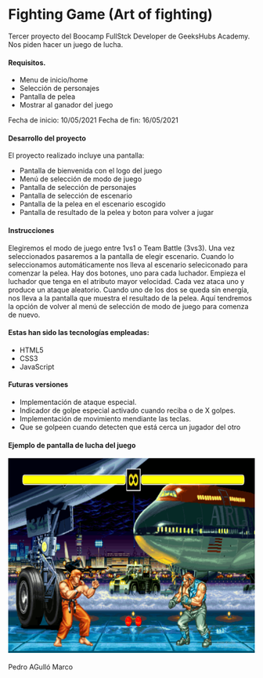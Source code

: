 # Fighting Game (Art of fighting)

Tercer proyecto del Boocamp FullStck Developer de GeeksHubs Academy. 
Nos piden hacer un juego de lucha.

<h4> Requisitos.</h4>

<ul>
    <li>Menu de inicio/home</li>
    <li>Selección de personajes</li>
    <li>Pantalla de pelea</li>
    <li>Mostrar al ganador del juego</li>    
</ul>

Fecha de inicio: 10/05/2021
Fecha de fin: 16/05/2021



<h4>Desarrollo del proyecto</h4>
El proyecto realizado incluye una pantalla:
<ul>
    <li>Pantalla de bienvenida con el logo del juego</li>
    <li>Menú de selección de modo de juego</li>
    <li>Pantalla de selección de personajes</li>
    <li>Pantalla de selección de escenario</li>    
    <li>Pantalla de la pelea en el escenario escogido</li>
    <li>Pantalla de resultado de la pelea y boton para volver a jugar</li>
</ul>


<h4>Instrucciones</h4>
Elegiremos el modo de juego entre 1vs1 o Team Battle (3vs3). Una vez seleccionados pasaremos a la pantalla de elegir escenario. Cuando lo seleccionamos automáticamente nos lleva al escenario seleciconado para comenzar la pelea.
Hay dos botones, uno para cada luchador. Empieza el luchador que tenga en el atributo mayor velocidad. Cada vez ataca uno y produce un ataque aleatorio.
Cuando uno de los dos se queda sin energía, nos lleva a la pantalla que muestra el resultado de la pelea. Aquí tendremos la opción de volver al menú de selección de modo de juego para comenza de nuevo.



<h4>Estas han sido las tecnologías empleadas:</h4>
<ul>
    <li>HTML5</li>
    <li>CSS3</li>
    <li>JavaScript</li>
</ul>



<h4>Futuras versiones</h4>
<ul>
    <li>Implementación de ataque especial.</li>
    <li>Indicador de golpe especial activado cuando reciba o de X golpes.</li>
    <li>Implementación de movimiento mendiante las teclas.</li>
    <li>Que se golpeen cuando detecten que está cerca un jugador del otro</li>
</ul>


<h4>Ejemplo de pantalla de lucha del juego</h4>
<img id="time" src="img/readme2.png">
<br> <br>
Pedro AGulló Marco
